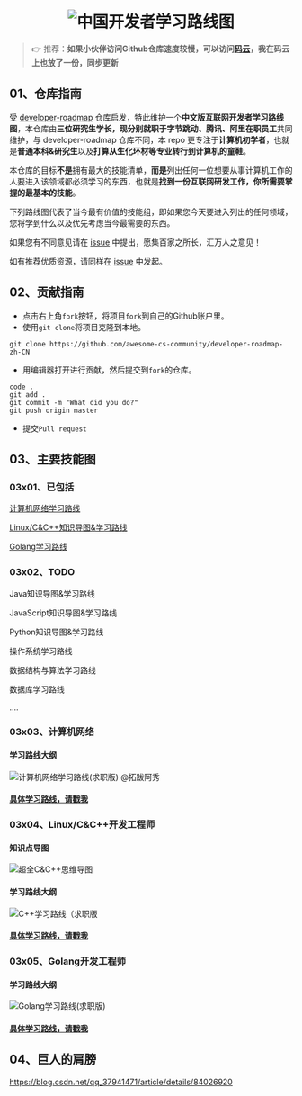 <h1 align="center"><img src="https://axiu-image-bed.oss-cn-shanghai.aliyuncs.com/img/202203261504225.png" alt="中国开发者学习路线图" target="https://github.com/awesome-cs-community/developer-roadmap-zh-CN"></h1>

> 👉 推荐：**如果小伙伴访问Github仓库速度较慢，可以访问[码云](https://gitee.com/ForthEspada/developer-roadmap-zh-CN)，我在码云上也放了一份，同步更新**

## **01、仓库指南**

受 [developer-roadmap](https://github.com/kamranahmedse/developer-roadmap) 仓库启发，特此维护一个**中文版互联网开发者学习路线图**，本仓库由**三位研究生学长，现分别就职于字节跳动、腾讯、阿里在职员工**共同维护，与 developer-roadmap 仓库不同，本 repo 更专注于**计算机初学者**，也就是**普通本科&研究生**以及**打算从生化环材等专业转行到计算机的童鞋**。

本仓库的目标**不是**拥有最大的技能清单，**而是**列出任何一位想要从事计算机工作的人要进入该领域都必须学习的东西，也就是**找到一份互联网研发工作，你所需要掌握的最基本的技能**。

下列路线图代表了当今最有价值的技能组，即如果您今天要进入列出的任何领域，您将学到什么以及优先考虑当今最需要的东西。

如果您有不同意见请在 [issue](https://github.com/awesome-cs-community/developer-roadmap-zh-CN/issues) 中提出，愿集百家之所长，汇万人之意见！

如有推荐优质资源，请同样在 [issue](https://github.com/awesome-cs-community/developer-roadmap-zh-CN/issues) 中发起。

<!--

仓库主要维护者：[阿秀](https://mp.weixin.qq.com/s/gRw25aRFBVB0lUhBAJqV5g)，字节跳动抖音全栈开发工程师，主后端，偏前端

-->

## 02、贡献指南

- 点击右上角`fork`按钮，将项目`fork`到自己的Github账户里。
- 使用`git clone`将项目克隆到本地。

```
git clone https://github.com/awesome-cs-community/developer-roadmap-zh-CN
```

- 用编辑器打开进行贡献，然后提交到`fork`的仓库。

```
code .
git add .
git commit -m "What did you do?"
git push origin master
```

- 提交`Pull request`



## 03、主要技能图

### 03x01、已包括

[计算机网络学习路线](#计算机网络求职版)

[Linux/C&C++知识导图&学习路线](#cpp开发工程师)

[Golang学习路线](#Golang开发工程师)

<!--

Golang知识导图&学习路线

-->

### 03x02、TODO

Java知识导图&学习路线

JavaScript知识导图&学习路线

Python知识导图&学习路线

操作系统学习路线

数据结构与算法学习路线

数据库学习路线

....



<p id="计算机网络求职版"></p>

### 03x03、计算机网络

#### 学习路线大纲

![计算机网络学习路线(求职版) @拓跋阿秀](https://axiu-image-bed.oss-cn-shanghai.aliyuncs.com/img/202203261506718.png)

#### [**具体学习路线，请戳我**](./docs/计算机网络求职版学习路线.md)

<p id="cpp开发工程师"></p>

### 03x04、Linux/C&C++开发工程师

#### 知识点导图



![超全C&C++思维导图](./docs/image/超全CPP思维导图.png)

#### 学习路线大纲

![C++学习路线（求职版](https://axiu-image-bed.oss-cn-shanghai.aliyuncs.com/img/202203261423316.png)

<!--

![C++学习路线（求职版）](https://cdn.jsdelivr.net/gh/forthespada/mediaImage3//image/202201161829729.png)

-->

#### [**具体学习路线，请戳我**](./docs/C++求职版学习路线.md)

<p id="Golang开发工程师"></p>

### 03x05、Golang开发工程师

#### 学习路线大纲

![Golang学习路线(求职版)](https://axiu-image-bed.oss-cn-shanghai.aliyuncs.com/img/202203261423317.png)

<!--

![Golang学习路线(求职版)](https://cdn.jsdelivr.net/gh/forthespada/mediaImage3//image/202201161830673.png)

-->

#### [**具体学习路线，请戳我**](./docs/Golang求职版学习路线.md)





## 04、巨人的肩膀

https://blog.csdn.net/qq_37941471/article/details/84026920



